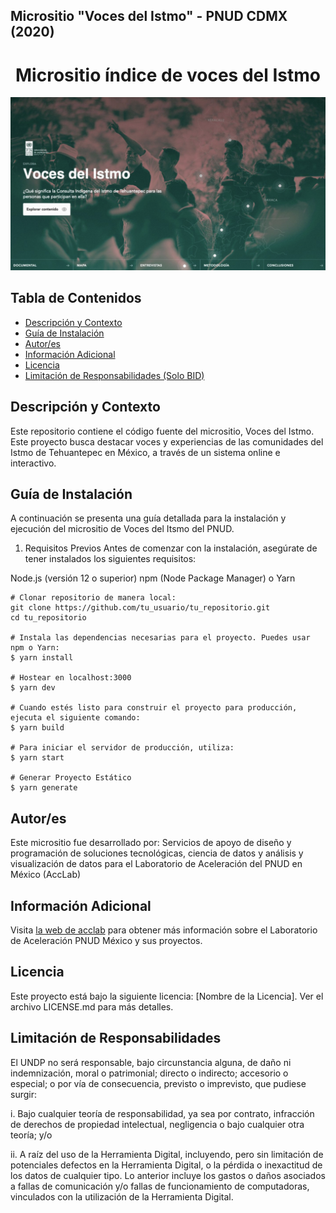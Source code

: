 ## Micrositio "Voces del Istmo" - PNUD CDMX (2020)

<h1 align="center"> Micrositio índice de voces del Istmo</h1>
<p align="center"><img src="images/voces.png"/></p> 

## Tabla de Contenidos
- [Descripción y Contexto](#descripción-y-contexto)
- [Guía de Instalación](#guía-de-instalación)
- [Autor/es](#autores)
- [Información Adicional](#información-adicional)
- [Licencia](#licencia)
- [Limitación de Responsabilidades (Solo BID)](#limitación-de-responsabilidades-solo-bid)

## Descripción y Contexto
Este repositorio contiene el código fuente del micrositio, Voces del Istmo. Este proyecto busca destacar voces y experiencias de las comunidades del Istmo de Tehuantepec en México, a través de un sistema online e interactivo.

## Guía de Instalación
A continuación se presenta una guía detallada para la instalación y ejecución del micrositio de Voces del Itsmo del PNUD.

1. Requisitos Previos
Antes de comenzar con la instalación, asegúrate de tener instalados los siguientes requisitos:

Node.js (versión 12 o superior)
npm (Node Package Manager) o Yarn
    
    # Clonar repositorio de manera local:
    git clone https://github.com/tu_usuario/tu_repositorio.git
    cd tu_repositorio

    # Instala las dependencias necesarias para el proyecto. Puedes usar npm o Yarn:
    $ yarn install

    # Hostear en localhost:3000
    $ yarn dev

    # Cuando estés listo para construir el proyecto para producción, ejecuta el siguiente comando:
    $ yarn build

    # Para iniciar el servidor de producción, utiliza:
    $ yarn start

    # Generar Proyecto Estático
    $ yarn generate

## Autor/es
Este micrositio fue desarrollado por: Servicios de apoyo de diseño y programación de soluciones tecnológicas, ciencia de datos y análisis y visualización de datos para el Laboratorio de Aceleración del PNUD en México (AccLab)

## Información Adicional
Visita [la web de acclab](https://www.undp.org/acceleratorlabs) para obtener más información sobre el Laboratorio de Aceleración PNUD México y sus proyectos.

## Licencia
Este proyecto está bajo la siguiente licencia: [Nombre de la Licencia]. Ver el archivo LICENSE.md para más detalles.

## Limitación de Responsabilidades
El UNDP no será responsable, bajo circunstancia alguna, de daño ni indemnización, moral o patrimonial; directo o indirecto; accesorio o especial; o por vía de consecuencia, previsto o imprevisto, que pudiese surgir:

i. Bajo cualquier teoría de responsabilidad, ya sea por contrato, infracción de derechos de propiedad intelectual, negligencia o bajo cualquier otra teoría; y/o

ii. A raíz del uso de la Herramienta Digital, incluyendo, pero sin limitación de potenciales defectos en la Herramienta Digital, o la pérdida o inexactitud de los datos de cualquier tipo. Lo anterior incluye los gastos o daños asociados a fallas de comunicación y/o fallas de funcionamiento de computadoras, vinculados con la utilización de la Herramienta Digital.